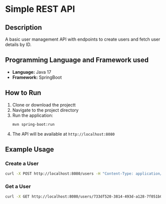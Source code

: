 # Simple REST API

## Description
A basic user management API with endpoints to create users and fetch user details by ID.

## Programming Language and Framework used
- **Language:** Java 17
- **Framework:** SpringBoot


## How to Run
1. Clone or download the projectt
2. Navigate to the project directory
3. Run the application:
   ```bash
   mvn spring-boot:run
   ```
4. The API will be available at `http://localhost:8080`

## Example Usage

### Create a User
```bash
curl -X POST http://localhost:8080/users -H "Content-Type: application/json" -d '{"name":"larryck","email":"larr@gmail.com"}'
```
### Get a User
```bash
curl -X GET http://localhost:8080/users/733df520-3814-493d-a128-7f051b09b7d8
```
